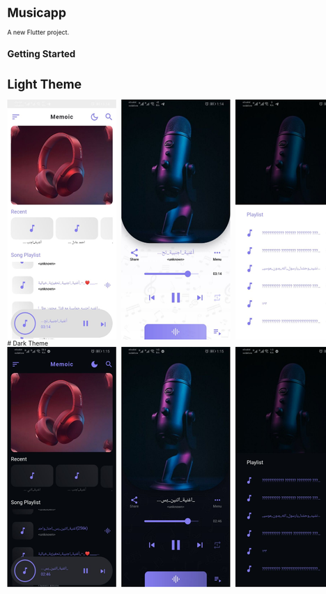 # Musicapp

A new Flutter project.

## Getting Started
# Light Theme 
<div style="display: flex; justify-content: space-evenly;">
<img src="https://github.com/MohammedRostom/MusicApp_Audio-Access_Storage/blob/main/lib/screenShots/List%20Of%20Music%20Light.jpg"  width="250" height="550"/>
    &nbsp;&nbsp;&nbsp;
<img src="https://github.com/MohammedRostom/MusicApp_Audio-Access_Storage/blob/main/lib/screenShots/LightSong.jpg"  width="250" height="550"/>
    &nbsp;&nbsp;&nbsp;
<img src="https://github.com/MohammedRostom/MusicApp_Audio-Access_Storage/blob/main/lib/screenShots/PlayListLight.jpg"  width="250" height="550"/>
</div>
# Dark Theme 
<div style="display: flex; justify-content: space-evenly;">
<img src="https://github.com/MohammedRostom/MusicApp_Audio-Access_Storage/blob/main/lib/screenShots/List%20Of%20Music%20dark.jpg"  width="250" height="550"/>
    &nbsp;&nbsp;&nbsp;
<img src="https://github.com/MohammedRostom/MusicApp_Audio-Access_Storage/blob/main/lib/screenShots/darkSong.jpg"  width="250" height="550"/>
    &nbsp;&nbsp;&nbsp;
<img src="https://github.com/MohammedRostom/MusicApp_Audio-Access_Storage/blob/main/lib/screenShots/PlayListDark.jpg"  width="250" height="550"/>
</div>
